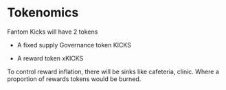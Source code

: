 # Tokenomics

Fantom Kicks will have 2 tokens

- A fixed supply Governance token KICKS

- A reward token xKICKS

To control reward inflation, there will be sinks like cafeteria, clinic.
Where a proportion of rewards tokens would be burned.

